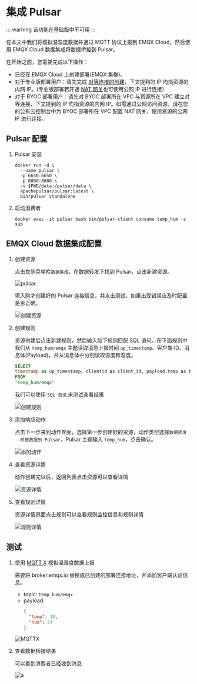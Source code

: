 # 集成 Pulsar

::: warning
该功能在基础版中不可用
:::

在本文中我们将模拟温湿度数据并通过 MQTT 协议上报到 EMQX Cloud，然后使用 EMQX Cloud 数据集成将数据桥接到 Pulsar。

在开始之前，您需要完成以下操作：

* 已经在 EMQX Cloud 上创建部署(EMQX 集群)。
* 对于专业版部署用户：请先完成 [对等连接的创建](../deployments/vpc_peering.md)，下文提到的 IP 均指资源的内网 IP。(专业版部署若开通 [NAT 网关](../vas/nat-gateway.md)也可使用公网 IP 进行连接）
* 对于 BYOC 部署用户：请先对 BYOC 部署所在 VPC 与资源所在 VPC 建立对等连接，下文提到的 IP 均指资源的内网 IP。如需通过公网访问资源，请在您的公有云控制台中为 BYOC 部署所在 VPC 配置 NAT 网关，使用资源的公网 IP 进行连接。

## Pulsar 配置

1. Pulsar 安装

   ```shell
   docker run -d \
     --name pulsar \
     -p 6650:6650 \
     -p 8080:8080 \
     -v $PWD/data:/pulsar/data \
     apachepulsar/pulsar:latest \
     bin/pulsar standalone
   ```
2. 启动消费者
   
   ```shell
   docker exec -it pulsar bash bin/pulsar-client consume temp_hum -s sub
   ```

## EMQX Cloud 数据集成配置

1. 创建资源

   点击左侧菜单栏`数据集成`，在数据转发下找到 Pulsar，点击新建资源。

   ![pulsar](./_assets/pulsar.png)

   填入刚才创建好的 Pulsar 连接信息，并点击测试，如果出现错误应及时配置是否正确。

   ![创建资源](./_assets/pulsar_create_resource.png)

2. 创建规则

   资源创建后点击新建规则，然后输入如下规则匹配 SQL 语句。在下面规则中我们从 `temp_hum/emqx` 主题读取消息上报时间 `up_timestamp`、客户端 ID、消息体(Payload)，并从消息体中分别读取温度和湿度。

   ```sql
   SELECT
   timestamp as up_timestamp, clientid as client_id, payload.temp as temp, payload.hum as hum
   FROM
   "temp_hum/emqx"
   ```
   我们可以使用 `SQL 测试` 来测试查看结果

   ![创建规则](./_assets/pulsar_create_rule.png)

3. 添加响应动作

   点击下一步来到动作界面，选择第一步创建好的资源，动作类型选择`数据转发 - 桥接数据到 Pulsar`，Pulsar 主题输入 `temp_hum`，点击确认。

   ![添加动作](./_assets/pulsar_create_action.png)

4. 查看资源详情

   动作创建完以后，返回列表点击资源可以查看详情

   ![资源详情](./_assets/pulsar_view_resource.png)


5. 查看规则详情

   资源详情界面点击规则可以查看规则监控信息和规则详情

   ![规则详情](./_assets/pulsar_view_rule.png)

## 测试

1. 使用 [MQTT X](https://mqttx.app/) 模拟温湿度数据上报

   需要将 broker.emqx.io 替换成已创建的部署连接地址，并添加客户端认证信息。
    - topic: `temp_hum/emqx`
    - payload:
      ```json
      {
        "temp": 18,
        "hum": 54
      }
      ```

   ![MQTTX](./_assets/pulsar_mqttx.png)

2. 查看数据桥接结果
   
   可以看到消费者已经收到消息

   <img src="./_assets/pulsar_consume.png" alt="a" style="zoom:100%;" />